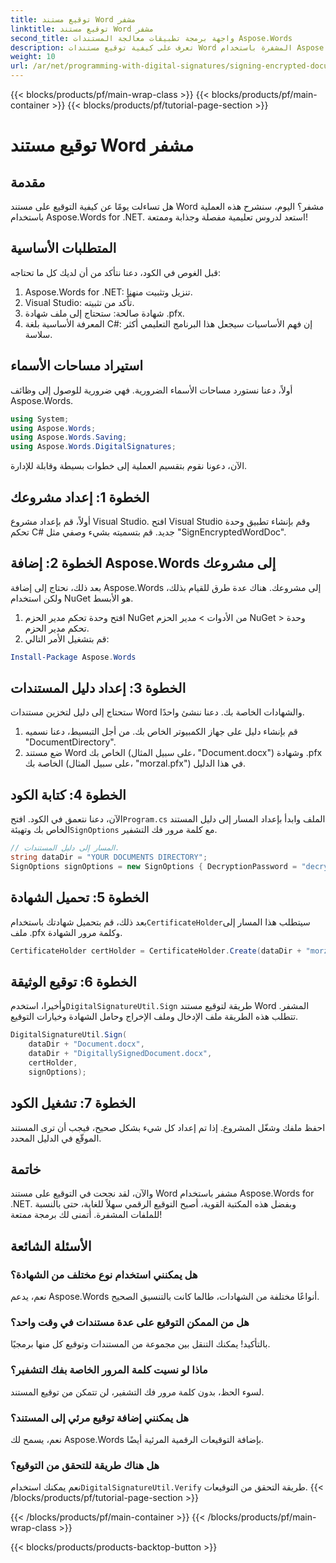 ```yaml
---
title: توقيع مستند Word مشفر
linktitle: توقيع مستند Word مشفر
second_title: واجهة برمجة تطبيقات معالجة المستندات Aspose.Words
description: تعرف على كيفية توقيع مستندات Word المشفرة باستخدام Aspose.Words for .NET من خلال هذا الدليل المفصل خطوة بخطوة. مثالي للمطورين.
weight: 10
url: /ar/net/programming-with-digital-signatures/signing-encrypted-document/
---
```


{{< blocks/products/pf/main-wrap-class >}}
{{< blocks/products/pf/main-container >}}
{{< blocks/products/pf/tutorial-page-section >}}

# توقيع مستند Word مشفر

## مقدمة

هل تساءلت يومًا عن كيفية التوقيع على مستند Word مشفر؟ اليوم، سنشرح هذه العملية باستخدام Aspose.Words for .NET. استعد لدروس تعليمية مفصلة وجذابة وممتعة!

## المتطلبات الأساسية

قبل الغوص في الكود، دعنا نتأكد من أن لديك كل ما تحتاجه:

1.  Aspose.Words for .NET: تنزيل وتثبيت من[هنا](https://releases.aspose.com/words/net/).
2. Visual Studio: تأكد من تثبيته.
3. شهادة صالحة: ستحتاج إلى ملف شهادة .pfx.
4. المعرفة الأساسية بلغة C#: إن فهم الأساسيات سيجعل هذا البرنامج التعليمي أكثر سلاسة.

## استيراد مساحات الأسماء

أولاً، دعنا نستورد مساحات الأسماء الضرورية. فهي ضرورية للوصول إلى وظائف Aspose.Words.

```csharp
using System;
using Aspose.Words;
using Aspose.Words.Saving;
using Aspose.Words.DigitalSignatures;
```

الآن، دعونا نقوم بتقسيم العملية إلى خطوات بسيطة وقابلة للإدارة.

## الخطوة 1: إعداد مشروعك

أولاً، قم بإعداد مشروع Visual Studio. افتح Visual Studio وقم بإنشاء تطبيق وحدة تحكم C# جديد. قم بتسميته بشيء وصفي مثل "SignEncryptedWordDoc".

## الخطوة 2: إضافة Aspose.Words إلى مشروعك

بعد ذلك، نحتاج إلى إضافة Aspose.Words إلى مشروعك. هناك عدة طرق للقيام بذلك، ولكن استخدام NuGet هو الأبسط. 

1. افتح وحدة تحكم مدير الحزم NuGet من الأدوات > مدير الحزم NuGet > وحدة تحكم مدير الحزم.
2. قم بتشغيل الأمر التالي:

```powershell
Install-Package Aspose.Words
```

## الخطوة 3: إعداد دليل المستندات

ستحتاج إلى دليل لتخزين مستندات Word والشهادات الخاصة بك. دعنا ننشئ واحدًا.

1. قم بإنشاء دليل على جهاز الكمبيوتر الخاص بك. من أجل التبسيط، دعنا نسميه "DocumentDirectory".
2. ضع مستند Word الخاص بك (على سبيل المثال، "Document.docx") وشهادة .pfx الخاصة بك (على سبيل المثال، "morzal.pfx") في هذا الدليل.

## الخطوة 4: كتابة الكود

 الآن، دعنا نتعمق في الكود. افتح`Program.cs` الملف وابدأ بإعداد المسار إلى دليل المستند الخاص بك وتهيئة`SignOptions` مع كلمة مرور فك التشفير.

```csharp
// المسار إلى دليل المستندات.
string dataDir = "YOUR DOCUMENTS DIRECTORY";
SignOptions signOptions = new SignOptions { DecryptionPassword = "decryptionPassword" };
```

## الخطوة 5: تحميل الشهادة

 بعد ذلك، قم بتحميل شهادتك باستخدام`CertificateHolder`سيتطلب هذا المسار إلى ملف .pfx وكلمة مرور الشهادة.

```csharp
CertificateHolder certHolder = CertificateHolder.Create(dataDir + "morzal.pfx", "aw");
```

## الخطوة 6: توقيع الوثيقة

 وأخيرا، استخدم`DigitalSignatureUtil.Sign` طريقة لتوقيع مستند Word المشفر. تتطلب هذه الطريقة ملف الإدخال وملف الإخراج وحامل الشهادة وخيارات التوقيع.

```csharp
DigitalSignatureUtil.Sign(
    dataDir + "Document.docx",
    dataDir + "DigitallySignedDocument.docx",
    certHolder,
    signOptions);
```

## الخطوة 7: تشغيل الكود

احفظ ملفك وشغّل المشروع. إذا تم إعداد كل شيء بشكل صحيح، فيجب أن ترى المستند الموقّع في الدليل المحدد.

## خاتمة

والآن، لقد نجحت في التوقيع على مستند Word مشفر باستخدام Aspose.Words for .NET. وبفضل هذه المكتبة القوية، أصبح التوقيع الرقمي سهلاً للغاية، حتى بالنسبة للملفات المشفرة. أتمنى لك برمجة ممتعة!

## الأسئلة الشائعة

### هل يمكنني استخدام نوع مختلف من الشهادة؟
نعم، يدعم Aspose.Words أنواعًا مختلفة من الشهادات، طالما كانت بالتنسيق الصحيح.

### هل من الممكن التوقيع على عدة مستندات في وقت واحد؟
بالتأكيد! يمكنك التنقل بين مجموعة من المستندات وتوقيع كل منها برمجيًا.

### ماذا لو نسيت كلمة المرور الخاصة بفك التشفير؟
لسوء الحظ، بدون كلمة مرور فك التشفير، لن تتمكن من توقيع المستند.

### هل يمكنني إضافة توقيع مرئي إلى المستند؟
نعم، يسمح لك Aspose.Words بإضافة التوقيعات الرقمية المرئية أيضًا.

### هل هناك طريقة للتحقق من التوقيع؟
 نعم يمكنك استخدام`DigitalSignatureUtil.Verify` طريقة التحقق من التوقيعات.
{{< /blocks/products/pf/tutorial-page-section >}}

{{< /blocks/products/pf/main-container >}}
{{< /blocks/products/pf/main-wrap-class >}}

{{< blocks/products/products-backtop-button >}}
